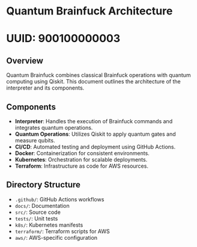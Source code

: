 # Quantum Brainfuck Architecture

# UUID: 900100000003

## Overview
Quantum Brainfuck combines classical Brainfuck operations with quantum computing using Qiskit. This document outlines the architecture of the interpreter and its components.

## Components
- **Interpreter**: Handles the execution of Brainfuck commands and integrates quantum operations.
- **Quantum Operations**: Utilizes Qiskit to apply quantum gates and measure qubits.
- **CI/CD**: Automated testing and deployment using GitHub Actions.
- **Docker**: Containerization for consistent environments.
- **Kubernetes**: Orchestration for scalable deployments.
- **Terraform**: Infrastructure as code for AWS resources.

## Directory Structure
- `.github/`: GitHub Actions workflows
- `docs/`: Documentation
- `src/`: Source code
- `tests/`: Unit tests
- `k8s/`: Kubernetes manifests
- `terraform/`: Terraform scripts for AWS
- `aws/`: AWS-specific configuration
